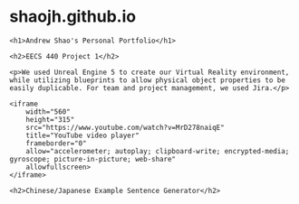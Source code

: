 # shaojh.github.io

<!DOCTYPE html>
<html lang="en">
<head>
    <meta charset="UTF-8">
    <meta name="viewport" content="width=device-width, initial-scale=1.0">
    <title>Personal Portfolio</title>

    <h1>Andrew Shao's Personal Portfolio</h1>

    <h2>EECS 440 Project 1</h2>
    
    <p>We used Unreal Engine 5 to create our Virtual Reality environment, while utilizing blueprints to allow physical object properties to be easily duplicable. For team and project management, we used Jira.</p>
    
    <iframe 
        width="560" 
        height="315" 
        src="https://www.youtube.com/watch?v=MrD278naiqE" 
        title="YouTube video player" 
        frameborder="0" 
        allow="accelerometer; autoplay; clipboard-write; encrypted-media; gyroscope; picture-in-picture; web-share" 
        allowfullscreen>
    </iframe>

    <h2>Chinese/Japanese Example Sentence Generator</h2>
</head>
<body>
    
</body>
</html>
